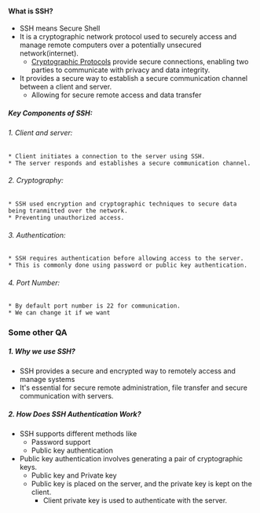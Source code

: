 
#### What is SSH?

* SSH means Secure Shell
* It is a cryptographic network protocol used to securely access and manage remote computers over a potentially unsecured network(internet).
	* [Cryptographic Protocols](https://www.codingninjas.com/studio/library/what-are-cryptographic-protocols) provide secure connections, enabling two parties to communicate with privacy and data integrity.
* It provides a secure way to establish a secure communication channel between a client and server.
	* Allowing for secure remote access and data transfer

##### Key Components of SSH:
###### 1. Client and server:
	* Client initiates a connection to the server using SSH.
	* The server responds and establishes a secure communication channel.
###### 2. Cryptography:
	* SSH used encryption and cryptographic techniques to secure data being tranmitted over the network.
	* Preventing unauthorized access.
###### 3. Authentication:
	* SSH requires authentication before allowing access to the server.
	* This is commonly done using password or public key authentication.
###### 4. Port Number:
	* By default port number is 22 for communication.
	* We can change it if we want


### Some other QA

##### 1. Why we use SSH?
* SSH provides a secure and encrypted way to remotely access and manage systems
* It's essential for secure remote administration, file transfer and secure communication with servers.

##### 2. How Does SSH Authentication Work?
* SSH supports different methods like
	* Password support
	* Public key authentication
* Public key authentication involves generating a pair of cryptographic keys.
	* Public key and Private key
	* Public key is placed on the server, and the private key is kept on the client. 
		* Client private key is used to authenticate with the server.

